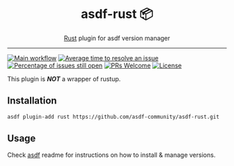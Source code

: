 <div align="center">
<h1>asdf-rust 📦</h1>
<span><a href="https://www.rust-lang.org">Rust</a> plugin for asdf version manager</span>
</div>
<hr />

[![Main workflow](https://github.com/asdf-community/asdf-rust/workflows/Main%20workflow/badge.svg)](https://github.com/asdf-community/asdf-rust/actions)
[![Average time to resolve an issue](https://isitmaintained.com/badge/resolution/asdf-community/asdf-rust.svg)](https://isitmaintained.com/project/asdf-community/asdf-rust "Average time to resolve an issue")
[![Percentage of issues still open](https://isitmaintained.com/badge/open/asdf-community/asdf-rust.svg)](https://isitmaintained.com/project/asdf-community/asdf-rust "Percentage of issues still open")
[![PRs Welcome](https://img.shields.io/badge/PRs-welcome-brightgreen.svg)](http://makeapullrequest.com)
[![License](https://img.shields.io/github/license/asdf-community/asdf-rust?color=brightgreen)](https://github.com/asdf-community/asdf-rust/blob/master/LICENSE)

This plugin is **_NOT_** a wrapper of rustup.

## Installation

```bash
asdf plugin-add rust https://github.com/asdf-community/asdf-rust.git
```

## Usage

Check [asdf](https://github.com/asdf-vm/asdf) readme for instructions on how to
install & manage versions.
